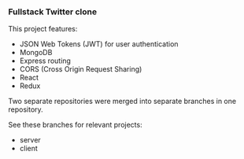 ### Fullstack Twitter clone

This project features:
* JSON Web Tokens (JWT) for user authentication
* MongoDB
* Express routing
* CORS (Cross Origin Request Sharing)
* React
* Redux


Two separate repositories were merged into separate branches in one repository.

See these branches for relevant projects:
* server
* client


